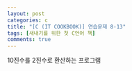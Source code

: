 ```yaml
---
layout: post
categories: c
title: "[C (IT COOKBOOK)] 연습문제 8-13"
tags: [새내기를 위한 첫 C언어 책]
comments: true
---
```


10진수를 2진수로 환산하는 프로그램

<script src="https://gist.github.com/junbly/266fcd7bdde1cb0a9ed9607278c30ca2.js"></script>
